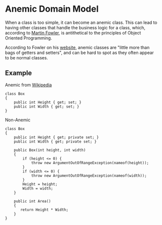 # Anemic Domain Model

When a class is too simple, it can become an anemic class. This can lead to having other classes that handle the business logic for a class, which, according to [Martin Fowler](https://en.wikipedia.org/wiki/Martin_Fowler_(software_engineer)), is antithetical to the principles of Object Oriented Programming. 

According to Fowler on his [website](https://www.martinfowler.com/bliki/AnemicDomainModel.html), anemic classes are "little more than bags of getters and setters", and can be hard to spot as they often appear to be normal classes.

## Example 
Anemic
from [Wikipedia](https://en.wikipedia.org/wiki/Anemic_domain_model)
```
class Box
{
    public int Height { get; set; }
    public int Width { get; set; }
}
```
Non-Anemic
```
class Box
{
    public int Height { get; private set; }
    public int Width { get; private set; }

    public Box(int height, int width)
    {
        if (height <= 0) {
            throw new ArgumentOutOfRangeException(nameof(height));
        }
        if (width <= 0) {
            throw new ArgumentOutOfRangeException(nameof(width));
        }
        Height = height;
        Width = width;
    }

    public int Area()
    {
       return Height * Width;
    }
}
```
